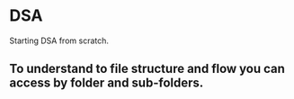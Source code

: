 # DSA
Starting DSA from scratch.

## To understand to file structure and flow you can access by folder and sub-folders.
